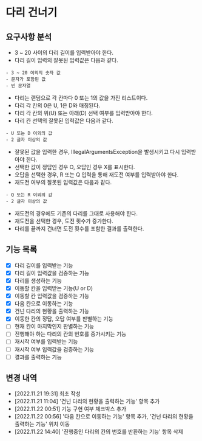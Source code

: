 # 다리 건너기

## 요구사항 분석
- 3 ~ 20 사이의 다리 길이를 입력받아야 한다.
- 다리 길이 입력의 잘못된 입력값은 다음과 같다.
 ```
- 3 ~ 20 이외의 숫자 값
- 문자가 포함된 값
- 빈 문자열
 ```
- 다리는 랜덤으로 각 칸마다 0 또는 1의 값을 가진 리스트이다.
- 다리 각 칸의 0은 U, 1은 D와 매칭된다.
- 다리 각 칸의 위(U) 또는 아래(D) 선택 여부를 입력받아야 한다.
- 다리 칸 선택의 잘못된 입력값은 다음과 같다.
```
- U 또는 D 이외의 값
- 2 글자 이상의 값
```
- 잘못된 값을 입력한 경우, IllegalArgumentsException을 발생시키고 다시 입력받아야 한다.
- 선택한 값이 정답인 경우 O, 오답인 경우 X를 표시한다.
- 오답을 선택한 경우, R 또는 Q 입력을 통해 재도전 여부를 입력받아야 한다.
- 재도전 여부의 잘못된 입력값은 다음과 같다.
```
- Q 또는 R 이외의 값
- 2 글자 이상의 값
```
- 재도전의 경우에도 기존의 다리를 그대로 사용해야 한다.
- 재도전을 선택한 경우, 도전 횟수가 증가한다.
- 다리를 끝까지 건너면 도전 횟수를 포함한 결과를 출력한다.

## 기능 목록
- [x] 다리 길이를 입력받는 기능
- [x] 다리 길이 입력값을 검증하는 기능
- [x] 다리를 생성하는 기능
- [x] 이동할 칸을 입력받는 기능(U or D)
- [x] 이동할 칸 입력값을 검증하는 기능
- [x] 다음 칸으로 이동하는 기능
- [x] 건넌 다리의 현황을 출력하는 기능
- [x] 이동한 칸의 정답, 오답 여부를 판별하는 기능
- [ ] 현재 칸이 마지막인지 판별하는 기능
- [ ] 진행해야 하는 다리의 칸의 번호를 증가시키는 기능
- [ ] 재시작 여부를 입력받는 기능
- [ ] 재시작 여부 입력값을 검증하는 기능
- [ ] 결과를 출력하는 기능

## 변경 내역
- [2022.11.21 19:31] 최초 작성
- [2022.11.21 11:04] '건넌 다리의 현황을 출력하는 기능' 항목 추가
- [2022.11.22 00:51] 기능 구현 여부 체크박스 추가
- [2022.11.22 00:56] '다음 칸으로 이동하는 기능' 항목 추가, '건넌 다리의 현황을 출력하는 기능' 위치 이동
- [2022.11.22 14:40] '진행중인 다리의 칸의 번호를 반환하는 기능' 항목 삭제